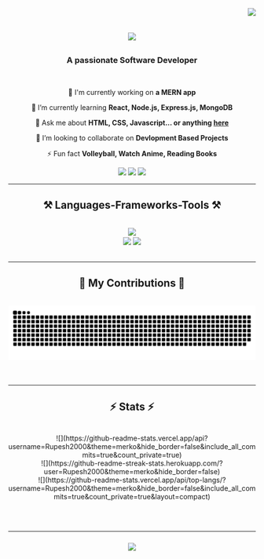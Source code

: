 <img align="right" src="![visitor badge](https://visitor-badge.laobi.icu/badge?page_id=Rupesh2000.Rupesh2000)"/>

<h1 align="center">
    <img src="https://readme-typing-svg.herokuapp.com/?front=Rightous&size=35&center=true&vCenter=true&width=500&height=70&duration=4000&lines=Hi+There!+👋;+I'm+Rupesh+Kumar!;" />
</h1>

<h3 align="center">A passionate Software Developer</h3>

<br/>

<div align="center">

 🔭 I'm currently working on **a MERN app**

 🌱 I’m currently learning **React, Node.js, Express.js, MongoDB**

 💬 Ask me about **HTML, CSS, Javascript... or anything [here](https://github.com/Rupesh2000/Rupesh2000/pulls)**

 💞️ I’m looking to collaborate on **Devlopment Based Projects**

 ⚡ Fun fact **Volleyball, Watch Anime, Reading Books**

</div>

<div align="center">
    <a herf="mailto:rupeshk.8986@gmail.com">
        <img src="https://img.shields.io/badge/Gmail-333333?style=for-the-badge&logo=gmail&logoColor=red" target="_blank" />
    </a>
    <a herf="https://www.linkedin.com/in/rupesh-kumar-b7a8b5212/" target="_blank">
        <img src="https://img.shields.io/badge/LinkedIn-0077B5?style=for-the-badge&logo=linkedin&logoColor=white" target="_blank" />
    </a>
    <a herf="https://github.com/Rupesh2000" target="_blank">
        <img src="https://img.shields.io/badge/GitHub-100000?style=for-the-badge&logo=github&logoColor=white" target="_blank" /> <!-- google-chrome, safari and other good icon options -->
    </a>
</div>

<hr/>

<h2 align="center">⚒️ Languages-Frameworks-Tools ⚒️</h2>
<br/>
<div align="center">
    <a herf="https://skillicons.dev">
        <img src="https://skillicons.dev/icons?i=java,nodejs,express,javascript,python,mongodb,cpp,c,github" /><br>
        <img src="https://skillicons.dev/icons?i=react,mysql,html,css,figma,git,vscode,angular" />
        <img src="https://skillicons.dev/icons?i=selenium,maven,jenkins,postman,gitlab" />
    </a>
</div>

<br/>
<hr/>

<div align="center">
    <h2>🐍 My Contributions 🐍</h2>
    <br>
    <img alt="snake eating my contributions" src="https://github.com/Rupesh2000/Rupesh2000/blob/output/github-contribution-grid-snake.svg" />
    <br/><br/><br/>
</div>

<hr/>

<h2 align="center">⚡ Stats ⚡</h2>
<br>
<div align="center">
![](https://github-readme-stats.vercel.app/api?username=Rupesh2000&theme=merko&hide_border=false&include_all_commits=true&count_private=true)<br/>
![](https://github-readme-streak-stats.herokuapp.com/?user=Rupesh2000&theme=merko&hide_border=false)<br/>
![](https://github-readme-stats.vercel.app/api/top-langs/?username=Rupesh2000&theme=merko&hide_border=false&include_all_commits=true&count_private=true&layout=compact)

</div>

<br/><br/>
<hr/>

<h3 align="center">
    <img src="https://readme-typing-svg.herokuapp.com/?font=Righteous&size=25&center=true&vCenter=true&width=500&height=70&duration=4000&lines=Thanks+for+visiting!+✌️;+Shoot+me+a+message+on+Linkedin!;I'm+always+down+to+collab+:)">
</h3>

<br/> 



<!---
Rupesh2000/Rupesh2000 is a ✨ special ✨ repository because its `README.md` (this file) appears on your GitHub profile.
You can click the Preview link to take a look at your changes.
--->
